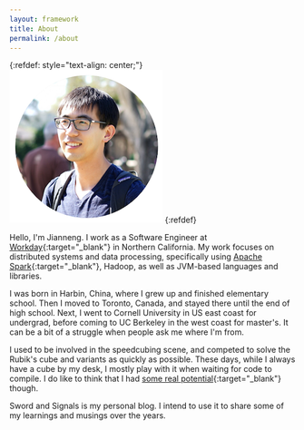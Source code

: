 ```yaml
---
layout: framework
title: About
permalink: /about
---
```


{:refdef: style="text-align: center;"}
![](jianneng.png)
{:refdef}

Hello, I'm Jianneng. I work as a Software Engineer at [Workday](https://www.workday.com/){:target="_blank"} in Northern California. My work focuses on distributed systems and data processing, specifically using [Apache Spark](https://spark.apache.org/){:target="_blank"}, Hadoop, as well as JVM-based languages and libraries.

I was born in Harbin, China, where I grew up and finished elementary school. Then I moved to Toronto, Canada, and stayed there until the end of high school. Next, I went to Cornell University in US east coast for undergrad, before coming to UC Berkeley in the west coast for master's. It can be a bit of a struggle when people ask me where I'm from.

I used to be involved in the speedcubing scene, and competed to solve the Rubik's cube and variants as quickly as possible. These days, while I always have a cube by my desk, I mostly play with it when waiting for code to compile. I do like to think that I had [some real potential](https://www.worldcubeassociation.org/persons/2009LIJI02){:target="_blank"} though.

Sword and Signals is my personal blog. I intend to use it to share some of my learnings and musings over the years.
